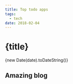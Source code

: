```yaml
---
title: Top todo apps
tags:
  - tech
date: 2018-02-04
---
```


# {title}

{new Date(date).toDateString()}

## Amazing blog
